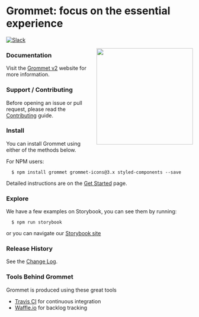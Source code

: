 # Grommet: focus on the essential experience

[![Slack](http://alansouzati.github.io/artic/img/slack-badge.svg)](http://slackin.grommet.io)

<img align="right" height="260" src="https://v2.grommet.io/img/stak-hurrah.svg">

### Documentation

Visit the [Grommet v2](https://v2.grommet.io/) website for more information.

### Support / Contributing

Before opening an issue or pull request, please read the [Contributing](https://github.com/grommet/grommet/blob/master/CONTRIBUTING.md) guide.

### Install

  You can install Grommet using either of the methods below.

  For NPM users:
  ```
    $ npm install grommet grommet-icons@3.x styled-components --save
  ```

  Detailed instructions are on the [Get Started](https://v2.grommet.io/use) page.

### Explore

  We have a few examples on Storybook, you can see them by running:

  ```
    $ npm run storybook
  ```
  
  or you can navigate our [Storybook site](https://storybook.grommet.io)

### Release History

  See the [Change Log](https://github.com/grommet/grommet/wiki/Change-Log).

### Tools Behind Grommet

 Grommet is produced using these great tools
 * [Travis CI](https://travis-ci.org/grommet/grommet) for continuous integration
 * [Waffle.io](https://waffle.io/grommet/grommet) for backlog tracking
